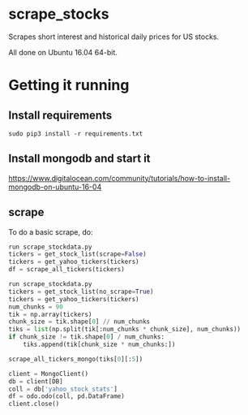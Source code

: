 # scrape_stocks
Scrapes short interest and historical daily prices for US stocks.

All done on Ubuntu 16.04 64-bit.

# Getting it running
## Install requirements
`sudo pip3 install -r requirements.txt`

## Install mongodb and start it
https://www.digitalocean.com/community/tutorials/how-to-install-mongodb-on-ubuntu-16-04

## scrape
To do a basic scrape, do:
```python
run scrape_stockdata.py
tickers = get_stock_list(scrape=False)
tickers = get_yahoo_tickers(tickers)
df = scrape_all_tickers(tickers)
```

```python
run scrape_stockdata.py
tickers = get_stock_list(no_scrape=True)
tickers = get_yahoo_tickers(tickers)
num_chunks = 90
tik = np.array(tickers)
chunk_size = tik.shape[0] // num_chunks
tiks = list(np.split(tik[:num_chunks * chunk_size], num_chunks))
if chunk_size != tik.shape[0] / num_chunks:
    tiks.append(tik[chunk_size * num_chunks:])

scrape_all_tickers_mongo(tiks[0][:5])

client = MongoClient()
db = client[DB]
coll = db['yahoo_stock_stats']
df = odo.odo(coll, pd.DataFrame)
client.close()
```

